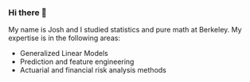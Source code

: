 ### Hi there 👋

My name is Josh and I studied statistics and pure math at Berkeley. My expertise is in the following areas:

- Generalized Linear Models
- Prediction and feature engineering
- Actuarial and financial risk analysis methods

<!--
**jcoeman/jcoeman** is a ✨ _special_ ✨ repository because its `README.md` (this file) appears on your GitHub profile.

Here are some ideas to get you started:

- 🔭 I’m currently working on ...
- 🌱 I’m currently learning ...
- 👯 I’m looking to collaborate on ...
- 🤔 I’m looking for help with ...
- 💬 Ask me about ...
- 📫 How to reach me: ...
- 😄 Pronouns: ...
- ⚡ Fun fact: ...
-->
